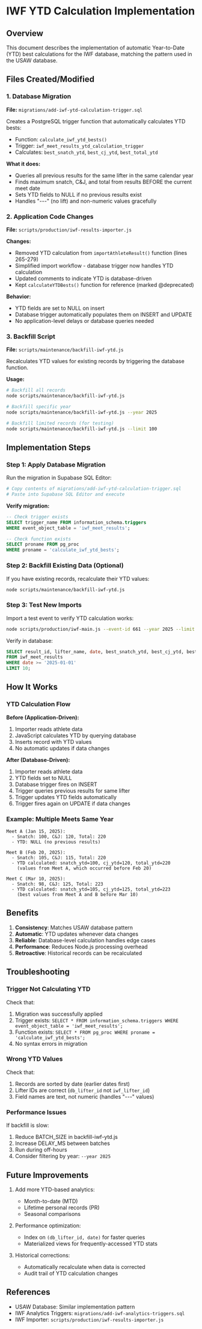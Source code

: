 # IWF YTD Calculation Implementation

## Overview

This document describes the implementation of automatic Year-to-Date (YTD) best calculations for the IWF database, matching the pattern used in the USAW database.

## Files Created/Modified

### 1. Database Migration
**File:** `migrations/add-iwf-ytd-calculation-trigger.sql`

Creates a PostgreSQL trigger function that automatically calculates YTD bests:
- Function: `calculate_iwf_ytd_bests()`
- Trigger: `iwf_meet_results_ytd_calculation_trigger`
- Calculates: `best_snatch_ytd`, `best_cj_ytd`, `best_total_ytd`

**What it does:**
- Queries all previous results for the same lifter in the same calendar year
- Finds maximum snatch, C&J, and total from results BEFORE the current meet date
- Sets YTD fields to NULL if no previous results exist
- Handles "---" (no lift) and non-numeric values gracefully

### 2. Application Code Changes
**File:** `scripts/production/iwf-results-importer.js`

**Changes:**
- Removed YTD calculation from `importAthleteResult()` function (lines 265-279)
- Simplified import workflow - database trigger now handles YTD calculation
- Updated comments to indicate YTD is database-driven
- Kept `calculateYTDBests()` function for reference (marked @deprecated)

**Behavior:**
- YTD fields are set to NULL on insert
- Database trigger automatically populates them on INSERT and UPDATE
- No application-level delays or database queries needed

### 3. Backfill Script
**File:** `scripts/maintenance/backfill-iwf-ytd.js`

Recalculates YTD values for existing records by triggering the database function.

**Usage:**
```bash
# Backfill all records
node scripts/maintenance/backfill-iwf-ytd.js

# Backfill specific year
node scripts/maintenance/backfill-iwf-ytd.js --year 2025

# Backfill limited records (for testing)
node scripts/maintenance/backfill-iwf-ytd.js --limit 100
```

## Implementation Steps

### Step 1: Apply Database Migration
Run the migration in Supabase SQL Editor:
```bash
# Copy contents of migrations/add-iwf-ytd-calculation-trigger.sql
# Paste into Supabase SQL Editor and execute
```

**Verify migration:**
```sql
-- Check trigger exists
SELECT trigger_name FROM information_schema.triggers 
WHERE event_object_table = 'iwf_meet_results';

-- Check function exists
SELECT proname FROM pg_proc 
WHERE proname = 'calculate_iwf_ytd_bests';
```

### Step 2: Backfill Existing Data (Optional)
If you have existing records, recalculate their YTD values:
```bash
node scripts/maintenance/backfill-iwf-ytd.js
```

### Step 3: Test New Imports
Import a test event to verify YTD calculation works:
```bash
node scripts/production/iwf-main.js --event-id 661 --year 2025 --limit 5
```

Verify in database:
```sql
SELECT result_id, lifter_name, date, best_snatch_ytd, best_cj_ytd, best_total_ytd
FROM iwf_meet_results
WHERE date >= '2025-01-01'
LIMIT 10;
```

## How It Works

### YTD Calculation Flow

**Before (Application-Driven):**
1. Importer reads athlete data
2. JavaScript calculates YTD by querying database
3. Inserts record with YTD values
4. No automatic updates if data changes

**After (Database-Driven):**
1. Importer reads athlete data
2. YTD fields set to NULL
3. Database trigger fires on INSERT
4. Trigger queries previous results for same lifter
5. Trigger updates YTD fields automatically
6. Trigger fires again on UPDATE if data changes

### Example: Multiple Meets Same Year

```
Meet A (Jan 15, 2025):
  - Snatch: 100, C&J: 120, Total: 220
  - YTD: NULL (no previous results)

Meet B (Feb 20, 2025):
  - Snatch: 105, C&J: 115, Total: 220
  - YTD calculated: snatch_ytd=100, cj_ytd=120, total_ytd=220
    (values from Meet A, which occurred before Feb 20)

Meet C (Mar 10, 2025):
  - Snatch: 98, C&J: 125, Total: 223
  - YTD calculated: snatch_ytd=105, cj_ytd=125, total_ytd=223
    (best values from Meet A and B before Mar 10)
```

## Benefits

1. **Consistency**: Matches USAW database pattern
2. **Automatic**: YTD updates whenever data changes
3. **Reliable**: Database-level calculation handles edge cases
4. **Performance**: Reduces Node.js processing overhead
5. **Retroactive**: Historical records can be recalculated

## Troubleshooting

### Trigger Not Calculating YTD
Check that:
1. Migration was successfully applied
2. Trigger exists: `SELECT * FROM information_schema.triggers WHERE event_object_table = 'iwf_meet_results';`
3. Function exists: `SELECT * FROM pg_proc WHERE proname = 'calculate_iwf_ytd_bests';`
4. No syntax errors in migration

### Wrong YTD Values
Check that:
1. Records are sorted by date (earlier dates first)
2. Lifter IDs are correct (`db_lifter_id` not `iwf_lifter_id`)
3. Field names are text, not numeric (handles "---" values)

### Performance Issues
If backfill is slow:
1. Reduce BATCH_SIZE in backfill-iwf-ytd.js
2. Increase DELAY_MS between batches
3. Run during off-hours
4. Consider filtering by year: `--year 2025`

## Future Improvements

1. Add more YTD-based analytics:
   - Month-to-date (MTD)
   - Lifetime personal records (PR)
   - Seasonal comparisons

2. Performance optimization:
   - Index on `(db_lifter_id, date)` for faster queries
   - Materialized views for frequently-accessed YTD stats

3. Historical corrections:
   - Automatically recalculate when data is corrected
   - Audit trail of YTD calculation changes

## References

- USAW Database: Similar implementation pattern
- IWF Analytics Triggers: `migrations/add-iwf-analytics-triggers.sql`
- IWF Importer: `scripts/production/iwf-results-importer.js`
